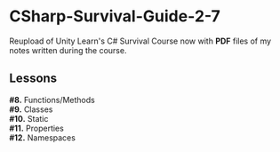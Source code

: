 # CSharp-Survival-Guide-2-7
Reupload of Unity Learn's C# Survival Course now with **PDF** files of my notes written during the course.

## Lessons
**#8.** Functions/Methods<br/>
**#9.** Classes<br/>
**#10.** Static<br/>
**#11.** Properties<br/>
**#12.** Namespaces<br/>

